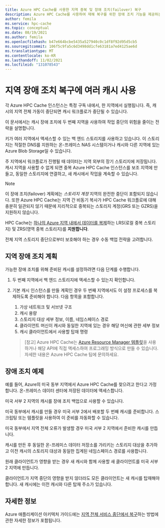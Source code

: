 ```yaml
---
title: Azure HPC Cache를 사용한 지역 중복 및 장애 조치(failover) 복구
description: Azure HPC Cache를 사용하여 재해 복구를 위한 장애 조치 기능을 제공하는 기술
author: femila
ms.service: hpc-cache
ms.topic: conceptual
ms.date: 08/19/2021
ms.author: femila
ms.openlocfilehash: b47e664bcbe5435a527940c0c1df8f92d95d5cb5
ms.sourcegitcommit: 106f5c9fa5c6d3498dd1cfe63181a7ed4125ae6d
ms.translationtype: MT
ms.contentlocale: ko-KR
ms.lasthandoff: 11/02/2021
ms.locfileid: "131078543"
---
```

# <a name="use-multiple-caches-for-regional-failover-recovery"></a>지역 장애 조치 복구에 여러 캐시 사용

각 Azure HPC Cache 인스턴스는 특정 구독 내에서, 한 지역에서 실행됩니다. 즉, 캐시의 지역 전체 가동이 중단되면 캐시 워크플로가 중단될 수 있습니다.

이 문서에서는 캐시 장애 조치에 두 번째 지역을 사용하여 작업 중단의 위험을 줄이는 전략을 설명합니다.

키가 여러 지역에서 액세스할 수 있는 백 엔드 스토리지를 사용하고 있습니다. 이 스토리지는 적절한 DNS를 지원하는 온-프레미스 NAS 시스템이거나 캐시와 다른 지역에 있는 Azure Blob Storage일 수 있습니다.

주 지역에서 워크플로가 진행될 때 데이터는 지역 외부의 장기 스토리지에 저장됩니다. 캐시 지역을 사용할 수 없게 되면 중복 Azure HPC Cache 인스턴스를 보조 지역에 만들고, 동일한 스토리지에 연결하고, 새 캐시에서 작업을 계속할 수 있습니다.

> [!NOTE]
> 이 장애 조치(failover) 계획에는 *스토리지 계정* 지역의 완전한 중단이 포함되지 않습니다. 또한 Azure HPC Cache는 지역 간 비동기 복사가 HPC Cache 워크플로에 대해 충분히 일관되지 않기 때문에 지리적으로 중복되는 스토리지 계정(GRS 또는 GZRS)을 지원하지 않습니다.
>
> HPC Cache는 [하나의 Azure 지역 내에서 데이터를 복제](../storage/common/storage-redundancy.md#redundancy-in-the-primary-region)하는 LRS(로컬 중복 스토리지) 및 ZRS(영역 중복 스토리지)를 **지원합니다**.
>
> 전체 지역 스토리지 중단으로부터 보호해야 하는 경우 수동 백업 전략을 고려합니다.

## <a name="planning-for-regional-failover"></a>지역 장애 조치 계획

가능한 장애 조치를 위해 준비된 캐시를 설정하려면 다음 단계를 수행합니다.

1. 두 번째 지역에서 백 엔드 스토리지에 액세스할 수 있는지 확인합니다.
1. 기본 캐시 인스턴스를 만들 계획인 경우 두 번째 지역에서도 이 설정 프로세스를 복제하도록 준비해야 합니다. 다음 항목을 포함합니다.

   1. 가상 네트워크 및 서브넷 구조
   1. 캐시 용량
   1. 스토리지 대상 세부 정보, 이름, 네임스페이스 경로
   1. 클라이언트 머신이 캐시와 동일한 지역에 있는 경우 해당 머신에 관한 세부 정보
   1. 캐시 클라이언트에서 사용할 탑재 명령

   > [참고] Azure HPC Cache는 [Azure Resource Manager 템플릿](../azure-resource-manager/templates/overview.md)을 사용하거나 해당 API에 직접 액세스하여 프로그래밍 방식으로 만들 수 있습니다. 자세한 내용은 Azure HPC Cache 팀에 문의하세요.

## <a name="failover-example"></a>장애 조치 예제

예를 들어, Azure의 미국 동부 지역에서 Azure HPC Cache를 찾으려고 한다고 가정합니다. 온-프레미스 데이터 센터에 저장된 데이터에 액세스합니다.

미국 서부 2 지역의 캐시를 장애 조치 백업으로 사용할 수 있습니다.

미국 동부에서 캐시를 만들 경우 미국 서부 2에서 배포할 두 번째 캐시를 준비합니다. 스크립팅 또는 템플릿을 사용하여 이 준비를 자동화할 수 있습니다.

미국 동부에서 지역 전체 오류가 발생할 경우 미국 서부 2 지역에서 준비한 캐시를 만듭니다.

캐시를 만든 후 동일한 온-프레미스 데이터 저장소를 가리키는 스토리지 대상을 추가하고 이전 캐시의 스토리지 대상과 동일한 집계된 네임스페이스 경로를 사용합니다.

원래 클라이언트가 영향을 받는 경우 새 캐시와 함께 사용할 새 클라이언트를 미국 서부 2 지역에 만듭니다.

클라이언트가 지역 중단의 영향을 받지 않더라도 모든 클라이언트는 새 캐시를 탑재해야 합니다. 새 캐시에는 이전 캐시와 다른 탑재 주소가 있습니다.

## <a name="learn-more"></a>자세한 정보

Azure 애플리케이션 아키텍처 가이드에는 [지역 전체 서비스 중단에서 복구](/azure/architecture/resiliency/recovery-loss-azure-region)하는 방법에 관한 자세한 정보가 포함됩니다.
